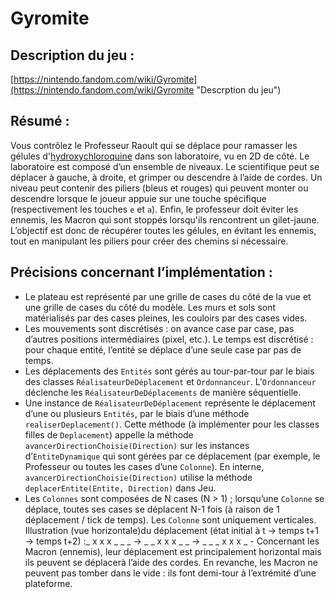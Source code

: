 # Gyromite
## Description du jeu : 
[https://nintendo.fandom.com/wiki/Gyromite](https://nintendo.fandom.com/wiki/Gyromite "Descrption du jeu")
## Résumé :
Vous contrôlez le Professeur Raoult qui se déplace pour ramasser les gélules d'[hydroxychloroquine](https://fr.wikipedia.org/wiki/Hydroxychloroquine "hydroxychloroquine") dans son laboratoire, vu en 2D de côté. Le laboratoire est composé d’un ensemble de niveaux. Le scientifique peut se déplacer à gauche, à droite, et grimper ou descendre à l’aide de cordes. Un niveau peut contenir des piliers (bleus et rouges) qui peuvent monter ou descendre lorsque le joueur appuie sur une touche spécifique (respectivement les touches `e` et `a`). Enfin, le professeur doit éviter les ennemis, les Macron qui sont stoppés lorsqu'ils rencontrent un gilet-jaune. L’objectif est donc de récupérer toutes les gélules, en évitant les ennemis, tout en manipulant les piliers pour créer des chemins si nécessaire.
## Précisions concernant l’implémentation :
* Le plateau est représenté par une grille de cases du côté de la vue et une grille de cases du côté du modèle. Les murs et sols sont matérialisés par des cases pleines, les couloirs par des cases vides.
* Les mouvements sont discrétisés : on avance case par case, pas d’autres positions intermédiaires (pixel, etc.). Le temps est discrétisé : pour chaque entité, l’entité se déplace d’une seule case par pas de temps.
* Les déplacements des `Entités` sont gérés au tour-par-tour par le biais des classes `RéalisateurDeDéplacement` et `Ordonnanceur`. L’`Ordonnanceur` déclenche les `RéalisateurDeDéplacements` de manière séquentielle.
* Une instance de `RéalisateurDeDéplacement` représente le déplacement d’une ou plusieurs `Entités`, par le biais d’une méthode `realiserDeplacement()`. Cette méthode (à implémenter pour les classes filles de `Deplacement`) appelle la méthode `avancerDirectionChoisie(Direction)` sur les instances d’`EntiteDynamique` qui sont gérées par ce déplacement (par exemple, le Professeur ou toutes les cases d’une `Colonne`). En interne, `avancerDirectionChoisie(Direction)` utilise la méthode `deplacerEntite(Entite, Direction)` dans Jeu.
* Les `Colonnes` sont composées de N cases (N > 1) ; lorsqu’une `Colonne` se déplace, toutes ses cases se déplacent N-1 fois (à raison de 1 déplacement / tick de temps). Les `Colonne` sont uniquement verticales. Illustration (vue horizontale)du déplacement (état initial à t → temps t+1 → temps t+2) :_ x x x _ _ _  → _ _ x x x _ _  → _ _ _ x x x _ - Concernant les Macron (ennemis), leur déplacement est principalement horizontal mais ils peuvent se déplacerà l’aide des cordes. En revanche, les Macron ne peuvent pas tomber dans le vide : ils font demi-tour à l’extrémité d’une plateforme.